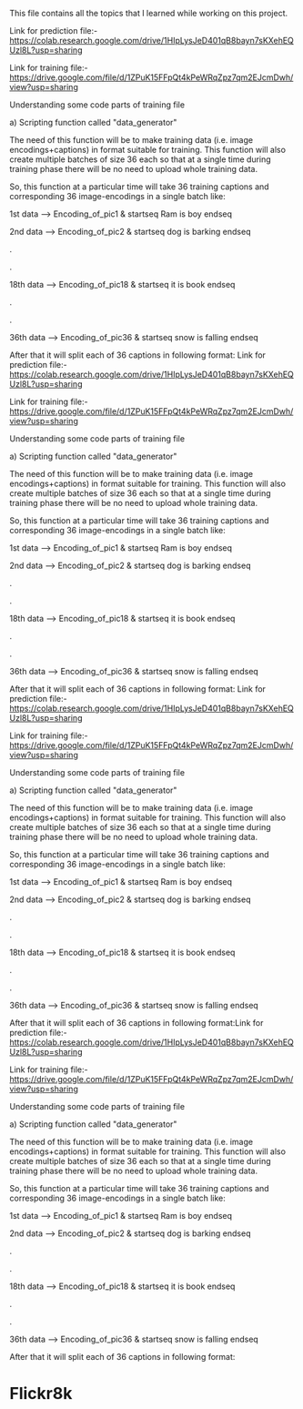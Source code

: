 This file contains all the topics that I learned while working on this project.

Link for prediction file:- https://colab.research.google.com/drive/1HIpLysJeD401qB8bayn7sKXehEQUzl8L?usp=sharing

Link for training file:- https://drive.google.com/file/d/1ZPuK15FFpQt4kPeWRqZpz7qm2EJcmDwh/view?usp=sharing

Understanding some code parts of training file

a) Scripting function called "data_generator"

The need of this function will be to make training data (i.e. image encodings+captions) in format suitable for training. This function will also create multiple batches of size 36 each so that at a single time during training phase there will be no need to upload whole training data.

So, this function at a particular time will take 36 training captions and corresponding 36 image-encodings in a single batch like:

1st data --> Encoding_of_pic1 & startseq Ram is boy endseq

2nd data --> Encoding_of_pic2 & startseq dog is barking endseq

.

.

18th data --> Encoding_of_pic18 & startseq it is book endseq

.

.

36th data --> Encoding_of_pic36 & startseq snow is falling endseq

After that it will split each of 36 captions in following format:
Link for prediction file:- https://colab.research.google.com/drive/1HIpLysJeD401qB8bayn7sKXehEQUzl8L?usp=sharing

Link for training file:- https://drive.google.com/file/d/1ZPuK15FFpQt4kPeWRqZpz7qm2EJcmDwh/view?usp=sharing

Understanding some code parts of training file

a) Scripting function called "data_generator"

The need of this function will be to make training data (i.e. image encodings+captions) in format suitable for training. This function will also create multiple batches of size 36 each so that at a single time during training phase there will be no need to upload whole training data.

So, this function at a particular time will take 36 training captions and corresponding 36 image-encodings in a single batch like:

1st data --> Encoding_of_pic1 & startseq Ram is boy endseq

2nd data --> Encoding_of_pic2 & startseq dog is barking endseq

.

.

18th data --> Encoding_of_pic18 & startseq it is book endseq

.

.

36th data --> Encoding_of_pic36 & startseq snow is falling endseq

After that it will split each of 36 captions in following format:
Link for prediction file:- https://colab.research.google.com/drive/1HIpLysJeD401qB8bayn7sKXehEQUzl8L?usp=sharing

Link for training file:- https://drive.google.com/file/d/1ZPuK15FFpQt4kPeWRqZpz7qm2EJcmDwh/view?usp=sharing

Understanding some code parts of training file

a) Scripting function called "data_generator"

The need of this function will be to make training data (i.e. image encodings+captions) in format suitable for training. This function will also create multiple batches of size 36 each so that at a single time during training phase there will be no need to upload whole training data.

So, this function at a particular time will take 36 training captions and corresponding 36 image-encodings in a single batch like:

1st data --> Encoding_of_pic1 & startseq Ram is boy endseq

2nd data --> Encoding_of_pic2 & startseq dog is barking endseq

.

.

18th data --> Encoding_of_pic18 & startseq it is book endseq

.

.

36th data --> Encoding_of_pic36 & startseq snow is falling endseq

After that it will split each of 36 captions in following format:Link for prediction file:- https://colab.research.google.com/drive/1HIpLysJeD401qB8bayn7sKXehEQUzl8L?usp=sharing

Link for training file:- https://drive.google.com/file/d/1ZPuK15FFpQt4kPeWRqZpz7qm2EJcmDwh/view?usp=sharing

Understanding some code parts of training file

a) Scripting function called "data_generator"

The need of this function will be to make training data (i.e. image encodings+captions) in format suitable for training. This function will also create multiple batches of size 36 each so that at a single time during training phase there will be no need to upload whole training data.

So, this function at a particular time will take 36 training captions and corresponding 36 image-encodings in a single batch like:

1st data --> Encoding_of_pic1 & startseq Ram is boy endseq

2nd data --> Encoding_of_pic2 & startseq dog is barking endseq

.

.

18th data --> Encoding_of_pic18 & startseq it is book endseq

.

.

36th data --> Encoding_of_pic36 & startseq snow is falling endseq

After that it will split each of 36 captions in following format:

# Flickr8k
